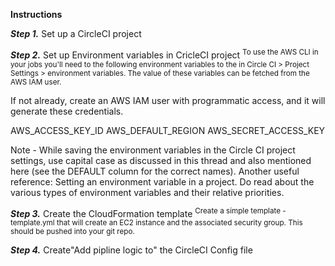 **Instructions**

***Step 1.*** Set up a CircleCI project

***Step 2.*** Set up Environment variables in CricleCI project
<sup>
To use the AWS CLI in your jobs you'll need to the following environment variables to the in Circle CI > Project Settings > environment variables. The value of these variables can be fetched from the AWS IAM user.

If not already, create an AWS IAM user with programmatic access, and it will generate these credentials.

AWS_ACCESS_KEY_ID
AWS_DEFAULT_REGION
AWS_SECRET_ACCESS_KEY

Note - While saving the environment variables in the Circle CI project settings, use capital case as discussed in this thread and also mentioned here (see the DEFAULT column for the correct names).
Another useful reference: Setting an environment variable in a project. Do read about the various types of environment variables and their relative priorities.
</sup>

***Step 3.*** Create the CloudFormation template
<sup>
Create a simple template - template.yml that will create an EC2 instance and the associated security group. This should be pushed into your git repo.
</sup>

***Step 4.*** Create"Add pipline logic to" the CircleCI Config file

